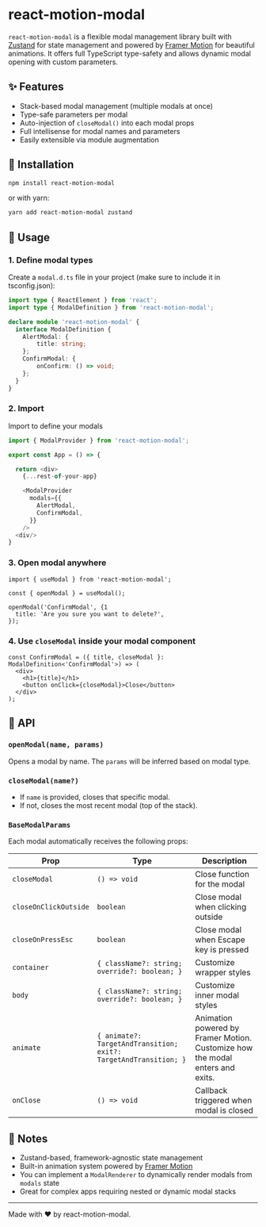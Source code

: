# react-motion-modal

`react-motion-modal` is a flexible modal management library built with [Zustand](https://zustand-demo.pmnd.rs/) for state management and powered by [Framer Motion](https://www.framer.com/motion/) for beautiful animations. It offers full TypeScript type-safety and allows dynamic modal opening with custom parameters.

## ✨ Features

- Stack-based modal management (multiple modals at once)
- Type-safe parameters per modal
- Auto-injection of `closeModal()` into each modal props
- Full intellisense for modal names and parameters
- Easily extensible via module augmentation

## 🧱 Installation

```bash
npm install react-motion-modal
```

or with yarn:

```bash
yarn add react-motion-modal zustand
```

## 🚀 Usage

### 1. Define modal types

Create a `modal.d.ts` file in your project (make sure to include it in tsconfig.json):

```ts
import type { ReactElement } from 'react';
import type { ModalDefinition } from 'react-motion-modal';

declare module 'react-motion-modal' {
  interface ModalDefinition {
    AlertModal: {
        title: string;
    };
    ConfirmModal: {
        onConfirm: () => void;
    };
  }
}
```

### 2. Import <ModalProvider />

Import <ModalProvider /> to define your modals

```ts
import { ModalProvider } from 'react-motion-modal';

export const App = () => {

  return <div>
    {...rest-of-your-app}

    <ModalProvider
      modals={{
        AlertModal,
        ConfirmModal,
      }}
    />
  <div/>
}
```

### 3. Open modal anywhere

```tsx
import { useModal } from 'react-motion-modal';

const { openModal } = useModal();

openModal('ConfirmModal', {1  
  title: 'Are you sure you want to delete?',
});
```

### 4. Use `closeModal` inside your modal component

```tsx
const ConfirmModal = ({ title, closeModal }: ModalDefinition<'ConfirmModal'>) => (
  <div>
    <h1>{title}</h1>
    <button onClick={closeModal}>Close</button>
  </div>
);
```

## 🧩 API

### `openModal(name, params)`

Opens a modal by name. The `params` will be inferred based on modal type.

### `closeModal(name?)`

- If `name` is provided, closes that specific modal.
- If not, closes the most recent modal (top of the stack).

### `BaseModalParams`

Each modal automatically receives the following props:

| Prop                    | Type                                                             | Description                                                                   |
|-------------------------|------------------------------------------------------------------|-------------------------------------------------------------------------------|
| `closeModal`            | `() => void`                                                     | Close function for the modal                                                  |
| `closeOnClickOutside`   | `boolean`                                                        | Close modal when clicking outside                                             |
| `closeOnPressEsc`       | `boolean`                                                        | Close modal when Escape key is pressed                                        |
| `container`             | `{ className?: string; override?: boolean; }`                    | Customize wrapper styles                                                      |
| `body`                  | `{ className?: string; override?: boolean; }`                    | Customize inner modal styles                                                  |
| `animate`               | `{ animate?: TargetAndTransition; exit?: TargetAndTransition; }` | Animation powered by Framer Motion. Customize how the modal enters and exits. |
| `onClose`               | `() => void`                                                     | Callback triggered when modal is closed                                       |

## 📝 Notes

- Zustand-based, framework-agnostic state management
- Built-in animation system powered by [Framer Motion](https://www.framer.com/motion/)
- You can implement a `ModalRenderer` to dynamically render modals from `modals` state
- Great for complex apps requiring nested or dynamic modal stacks

---
Made with ❤️ by react-motion-modal.